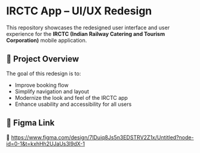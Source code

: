 # IRCTC App – UI/UX Redesign

This repository showcases the redesigned user interface and user experience for the **IRCTC (Indian Railway Catering and Tourism Corporation)** mobile application.

## 🚆 Project Overview

The goal of this redesign is to:
- Improve booking flow
- Simplify navigation and layout
- Modernize the look and feel of the IRCTC app
- Enhance usability and accessibility for all users

## 🎨 Figma Link

🔗 https://www.figma.com/design/7lDuiq8Js5n3EDSTRV2Z1x/Untitled?node-id=0-1&t=kxhHh2UJaUs3l9dX-1
